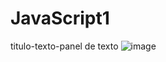 # JavaScript1
titulo-texto-panel de texto
![image](https://github.com/LascanoAldahir/JavaScript1/assets/139184732/f799fbde-d491-4beb-866c-acc0db7fe47c)
